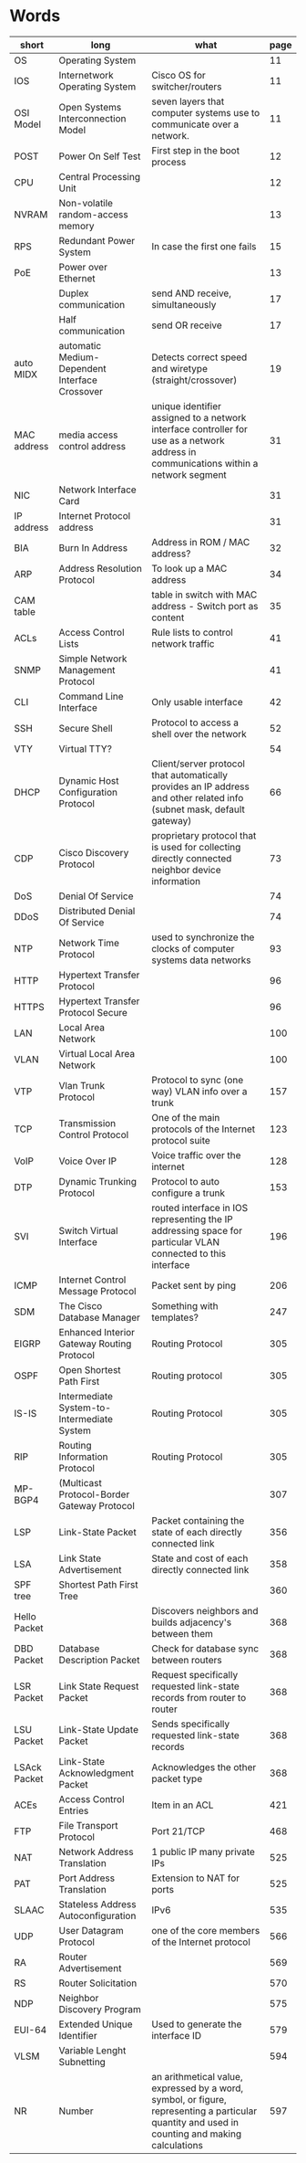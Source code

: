 # Words

| short        | long                                           | what                                                                                                                                           | page |
|--------------|------------------------------------------------|------------------------------------------------------------------------------------------------------------------------------------------------|------|
| OS           | Operating System                               |                                                                                                                                                | 11   |
| IOS          | Internetwork Operating System                  | Cisco OS for switcher/routers                                                                                                                  | 11   |
| OSI Model    | Open Systems Interconnection Model             | seven layers that computer systems use to communicate over a network.                                                                          | 11   |
| POST         | Power On Self Test                             | First step in the boot process                                                                                                                 | 12   |
| CPU          | Central Processing Unit                        |                                                                                                                                                | 12   |
| NVRAM        | Non-volatile random-access memory              |                                                                                                                                                | 13   |
| RPS          | Redundant Power System                         | In case the first one fails                                                                                                                    | 15   |
| PoE          | Power over Ethernet                            |                                                                                                                                                | 13   |
|              | Duplex communication                           | send AND receive, simultaneously                                                                                                               | 17   |
|              | Half communication                             | send OR receive                                                                                                                                | 17   |
| auto MIDX    | automatic Medium-Dependent Interface Crossover | Detects correct speed and wiretype (straight/crossover)                                                                                        | 19   |
| MAC address  | media access control address                   | unique identifier assigned to a network interface controller for use as a network address in communications within a network segment           | 31   |
| NIC          | Network Interface Card                         |                                                                                                                                                | 31   |
| IP address   | Internet Protocol address                      |                                                                                                                                                | 31   |
| BIA          | Burn In Address                                | Address in ROM / MAC address?                                                                                                                  | 32   |
| ARP          | Address Resolution Protocol                    | To look up a MAC address                                                                                                                       | 34   |
| CAM table    |                                                | table in switch with MAC address - Switch port as content                                                                                      | 35   |
| ACLs         | Access Control Lists                           | Rule lists to control network traffic                                                                                                          | 41   |
| SNMP         | Simple Network Management Protocol             |                                                                                                                                                | 41   |
| CLI          | Command Line Interface                         | Only usable interface                                                                                                                          | 42   |
| SSH          | Secure Shell                                   | Protocol to access a shell over the network                                                                                                    | 52   |
| VTY          | Virtual TTY?                                   |                                                                                                                                                | 54   |
| DHCP         | Dynamic Host Configuration Protocol            | Client/server protocol that automatically provides an IP address and other related info (subnet mask, default gateway)                         | 66   |
| CDP          | Cisco Discovery Protocol                       | proprietary protocol that is used for collecting directly connected neighbor device information                                                | 73   |
| DoS          | Denial Of Service                              |                                                                                                                                                | 74   |
| DDoS         | Distributed Denial Of Service                  |                                                                                                                                                | 74   |
| NTP          | Network Time Protocol                          | used to synchronize the clocks of computer systems data networks                                                                               | 93   |
| HTTP         | Hypertext Transfer Protocol                    |                                                                                                                                                | 96   |
| HTTPS        | Hypertext Transfer Protocol Secure             |                                                                                                                                                | 96   |
| LAN          | Local Area Network                             |                                                                                                                                                | 100  |
| VLAN         | Virtual Local Area Network                     |                                                                                                                                                | 100  |
| VTP          | Vlan Trunk Protocol                            | Protocol to sync (one way) VLAN info over a trunk                                                                                              | 157  |
| TCP          | Transmission Control Protocol                  | One of the main protocols of the Internet protocol suite                                                                                       | 123  |
| VoIP         | Voice Over IP                                  | Voice traffic over the internet                                                                                                                | 128  |
| DTP          | Dynamic Trunking Protocol                      | Protocol to auto configure a trunk                                                                                                             | 153  |
| SVI          | Switch Virtual Interface                       | routed interface in IOS representing the IP addressing space for particular VLAN connected to this interface                                   | 196  |
| ICMP         | Internet Control Message Protocol              | Packet sent by ping                                                                                                                            | 206  |
| SDM          | The Cisco Database Manager                     | Something with templates?                                                                                                                      | 247  |
| EIGRP        | Enhanced Interior Gateway Routing Protocol     | Routing Protocol                                                                                                                               | 305  |
| OSPF         | Open Shortest Path First                       | Routing protocol                                                                                                                               | 305  |
| IS-IS        | Intermediate System-to-Intermediate System     | Routing Protocol                                                                                                                               | 305  |
| RIP          | Routing Information Protocol                  | Routing Protocol                                                                                                                               | 305  |
| MP-BGP4      | (Multicast Protocol-Border Gateway Protocol    |                                                                                                                                                | 307  |
| LSP          | Link-State Packet                              | Packet containing the state of each directly connected link                                                                                    | 356  |
| LSA          | Link State Advertisement                       | State and cost of each directly connected link                                                                                                 | 358  |
| SPF tree     | Shortest Path First Tree                       |                                                                                                                                                | 360  |
| Hello Packet |                                                | Discovers neighbors and builds adjacency's between them                                                                                        | 368  |
| DBD Packet   | Database Description Packet                    | Check for database sync between routers                                                                                                        | 368  |
| LSR Packet   | Link State Request Packet                      | Request specifically requested link-state records from router to router                                                                        | 368  |
| LSU Packet   | Link-State Update Packet                       | Sends specifically requested link-state records                                                                                                | 368  |
| LSAck Packet | Link-State Acknowledgment Packet               | Acknowledges the other packet type                                                                                                             | 368  |
| ACEs         | Access Control Entries                         | Item in an ACL                                                                                                                                 | 421  |
| FTP          | File Transport Protocol                        | Port 21/TCP                                                                                                                                    | 468  |
| NAT          | Network Address Translation                    | 1 public IP many private IPs                                                                                                                   | 525  |
| PAT          | Port Address Translation                       | Extension to NAT for ports                                                                                                                     | 525  |
| SLAAC        | Stateless Address Autoconfiguration            | IPv6                                                                                                                                           | 535  |
| UDP          | User Datagram Protocol                         | one of the core members of the Internet protocol                                                                                               | 566  |
| RA           | Router Advertisement                           |                                                                                                                                                | 569  |
| RS           | Router Solicitation                            |                                                                                                                                                | 570  |
| NDP          | Neighbor Discovery Program                     |                                                                                                                                                | 575  |
| EUI-64       | Extended Unique Identifier                     | Used to generate the interface ID                                                                                                              | 579  |
| VLSM         | Variable Lenght Subnetting                     |                                                                                                                                                | 594  |
| NR           | Number                                         | an arithmetical value, expressed by a word, symbol, or figure, representing a particular quantity and used in counting and making calculations | 597  |
